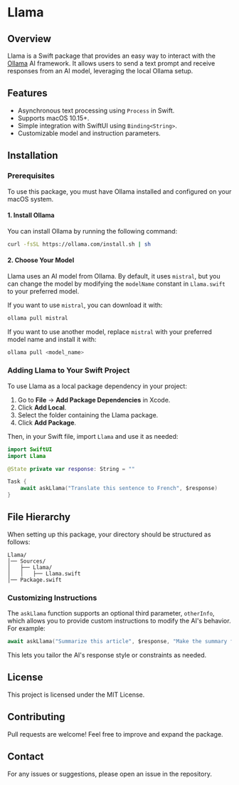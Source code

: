 # Llama

## Overview
Llama is a Swift package that provides an easy way to interact with the [Ollama](https://ollama.com) AI framework. It allows users to send a text prompt and receive responses from an AI model, leveraging the local Ollama setup.

## Features
- Asynchronous text processing using `Process` in Swift.
- Supports macOS 10.15+.
- Simple integration with SwiftUI using `Binding<String>`.
- Customizable model and instruction parameters.

## Installation

### Prerequisites
To use this package, you must have Ollama installed and configured on your macOS system.

#### 1. Install Ollama
You can install Ollama by running the following command:
```sh
curl -fsSL https://ollama.com/install.sh | sh
```

#### 2. Choose Your Model
Llama uses an AI model from Ollama. By default, it uses `mistral`, but you can change the model by modifying the `modelName` constant in `Llama.swift` to your preferred model.

If you want to use `mistral`, you can download it with:
```sh
ollama pull mistral
```

If you want to use another model, replace `mistral` with your preferred model name and install it with:
```sh
ollama pull <model_name>
```

### Adding Llama to Your Swift Project
To use Llama as a local package dependency in your project:

1. Go to **File** → **Add Package Dependencies** in Xcode.
2. Click **Add Local**.
3. Select the folder containing the Llama package.
4. Click **Add Package**.

Then, in your Swift file, import `Llama` and use it as needed:
```swift
import SwiftUI
import Llama

@State private var response: String = ""

Task {
    await askLlama("Translate this sentence to French", $response)
}
```

## File Hierarchy
When setting up this package, your directory should be structured as follows:
```
Llama/
│── Sources/
│   ├── Llama/
│   │   ├── Llama.swift
│── Package.swift
```

### Customizing Instructions
The `askLlama` function supports an optional third parameter, `otherInfo`, which allows you to provide custom instructions to modify the AI's behavior. For example:
```swift
await askLlama("Summarize this article", $response, "Make the summary formal")
```
This lets you tailor the AI's response style or constraints as needed.

## License
This project is licensed under the MIT License.

## Contributing
Pull requests are welcome! Feel free to improve and expand the package.

## Contact
For any issues or suggestions, please open an issue in the repository.

